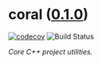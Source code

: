 <!--
    =====================================
    generator=datazen
    version=3.1.3
    hash=5b0bb061a2ba381a46df79a4747573ce
    =====================================
-->

# coral ([0.1.0](https://github.com/vkottler/coral/releases/tag/0.1.0))

[![codecov](https://codecov.io/gh/vkottler/coral/branch/master/graph/badge.svg)](https://codecov.io/gh/vkottler/coral)
![Build Status](https://github.com/vkottler/coral/actions/workflows/yambs-project.yml/badge.svg)

*Core C++ project utilities.*
